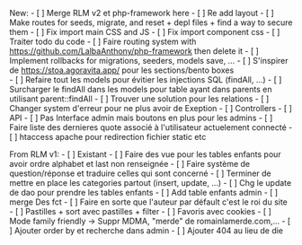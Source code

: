 New:
    - [ ] Merge RLM v2 et php-framework here
    - [ ] Re add layout
    - [ ] Make routes for seeds, migrate, and reset + depl files + find a way to secure them
    - [ ] Fix import main CSS and JS
    - [ ] Fix import component css
    - [ ] Traiter todo du code
    - [ ] Faire routing system with https://github.com/LalbaAnthony/php-framework then delete it
    - [ ] Implement rollbacks for migrations, seeders, models save, ...
    - [ ] S'inspirer de https://stoa.agoravita.app/ pour les sections/bento boxes  
    - [ ] Refaire tout les models pour évitier les injections SQL (findAll, ...)
    - [ ] Surcharger le findAll dans les models pour table ayant dans parents en utilisant parent::findAll
	- [ ] Trouver une solution pour les relations
    - [ ] Changer system d'erreur pour ne plus avoir de Exeption
    - [ ] Controllers
    - [ ] API
    - [ ] Pas Interface admin mais boutons en plus pour les admins
    - [ ] Faire liste des dernieres quote associé à l'utilisateur actuelement connecté
    - [ ] htaccess apache pour redirection fichier static etc

From RLM v1:
    - [ ] Existant
    - [ ] Faire des vue pour les tables enfants pour avoir ordre alphabet et last non renseignée
    - [ ] Faire système de question/réponse et traduire celles qui sont concerné
    - [ ] Terminer de mettre en place les categories partout (insert, update, ...)
    - [ ] Chg le update de dao pour prendre les tables enfants
    - [ ] Add table enfants admin
    - [ ] merge Des fct
    - [ ] Faire en sorte que l'auteur par défault c'est le roi du site
    - [ ] Pastilles + sort avec pastilles + filter
    - [ ] Favoris avec cookies
    - [ ] Mode family friendly -> Suppr MDMA, "merde" de romainlamerde.com,...
    - [ ] Ajouter order by et recherche dans admin
    - [ ] Ajouter 404 au lieu de die